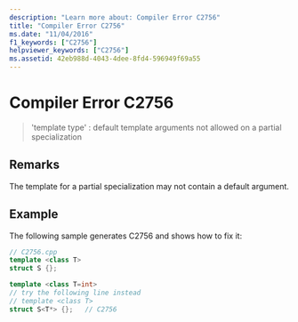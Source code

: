 ```yaml
---
description: "Learn more about: Compiler Error C2756"
title: "Compiler Error C2756"
ms.date: "11/04/2016"
f1_keywords: ["C2756"]
helpviewer_keywords: ["C2756"]
ms.assetid: 42eb988d-4043-4dee-8fd4-596949f69a55
---
```

# Compiler Error C2756

> 'template type' : default template arguments not allowed on a partial specialization

## Remarks

The template for a partial specialization may not contain a default argument.

## Example

The following sample generates C2756 and shows how to fix it:

```cpp
// C2756.cpp
template <class T>
struct S {};

template <class T=int>
// try the following line instead
// template <class T>
struct S<T*> {};   // C2756
```
